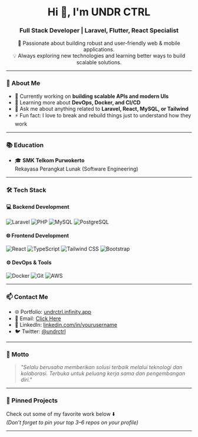 <h1 align="center">Hi 👋, I'm UNDR CTRL</h1>
<h3 align="center">Full Stack Developer | Laravel, Flutter, React Specialist</h3>

<p align="center">
  🚀 Passionate about building robust and user-friendly web & mobile applications.<br>
  💡 Always exploring new technologies and learning better ways to build scalable solutions.
</p>

---

### 🧠 About Me

- 🔭 Currently working on **building scalable APIs and modern UIs**
- 🌱 Learning more about **DevOps, Docker, and CI/CD**
- 💬 Ask me about anything related to **Laravel, React, MySQL, or Tailwind**
- ⚡ Fun fact: I love to break and rebuild things just to understand how they work

---

### 📚 Education

- 🎓 **SMK Telkom Purwokerto**  
  Rekayasa Perangkat Lunak (Software Engineering)

---

### 🛠️ Tech Stack

#### 💻 Backend Development
![Laravel](https://img.shields.io/badge/Laravel-FF2D20?style=flat&logo=laravel&logoColor=white)
![PHP](https://img.shields.io/badge/PHP-777BB4?style=flat&logo=php&logoColor=white)
![MySQL](https://img.shields.io/badge/MySQL-4479A1?style=flat&logo=mysql&logoColor=white)
![PostgreSQL](https://img.shields.io/badge/PostgreSQL-336791?style=flat&logo=postgresql&logoColor=white)

#### 🌐 Frontend Development
![React](https://img.shields.io/badge/React-20232A?style=flat&logo=react&logoColor=61DAFB)
![TypeScript](https://img.shields.io/badge/TypeScript-007ACC?style=flat&logo=typescript&logoColor=white)
![Tailwind CSS](https://img.shields.io/badge/TailwindCSS-06B6D4?style=flat&logo=tailwind-css&logoColor=white)
![Bootstrap](https://img.shields.io/badge/Bootstrap-563D7C?style=flat&logo=bootstrap&logoColor=white)

#### ⚙️ DevOps & Tools
![Docker](https://img.shields.io/badge/Docker-2496ED?style=flat&logo=docker&logoColor=white)
![Git](https://img.shields.io/badge/Git-F05032?style=flat&logo=git&logoColor=white)
![AWS](https://img.shields.io/badge/AWS-232F3E?style=flat&logo=amazon-aws&logoColor=white)

---

### 📫 Contact Me

- 🌐 Portfolio: [undrctrl.infinity.app](https://undrctrl.infinity.app)
- 📧 Email: [Click Here](mailto:your@email.com)
- 💼 LinkedIn: [linkedin.com/in/yourusername](https://linkedin.com)
- 🐦 Twitter: [@undrctrl](https://twitter.com/undrctrl)

---

### 💬 Motto

> _"Selalu berusaha memberikan solusi terbaik melalui teknologi dan kolaborasi. Terbuka untuk peluang kerja sama dan pengembangan diri."_

---

### 📌 Pinned Projects

Check out some of my favorite work below ⬇️  
*(Don’t forget to pin your top 3–6 repos on your profile)*

---
